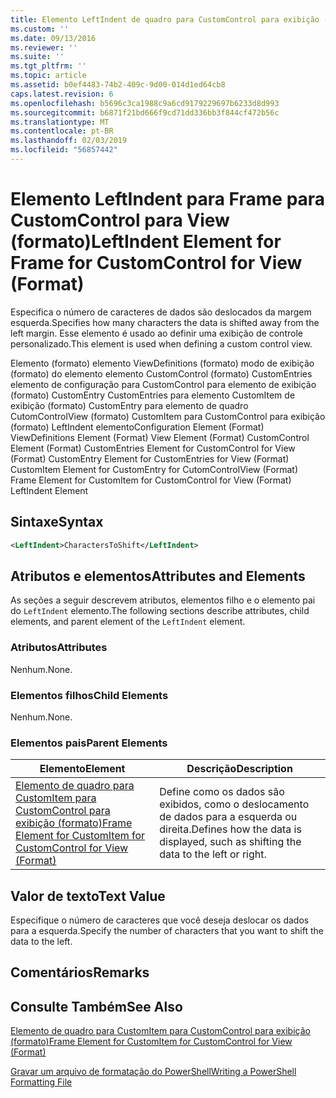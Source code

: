 ```yaml
---
title: Elemento LeftIndent de quadro para CustomControl para exibição (formato) | Microsoft Docs
ms.custom: ''
ms.date: 09/13/2016
ms.reviewer: ''
ms.suite: ''
ms.tgt_pltfrm: ''
ms.topic: article
ms.assetid: b0ef4483-74b2-409c-9d00-014d1ed64cb8
caps.latest.revision: 6
ms.openlocfilehash: b5696c3ca1988c9a6cd9179229697b6233d8d993
ms.sourcegitcommit: b6871f21bd666f9cd71dd336bb3f844cf472b56c
ms.translationtype: MT
ms.contentlocale: pt-BR
ms.lasthandoff: 02/03/2019
ms.locfileid: "56857442"
---
```

# <a name="leftindent-element-for-frame-for-customcontrol-for-view-format"></a><span data-ttu-id="d1609-102">Elemento LeftIndent para Frame para CustomControl para View (formato)</span><span class="sxs-lookup"><span data-stu-id="d1609-102">LeftIndent Element for Frame for CustomControl for View (Format)</span></span>

<span data-ttu-id="d1609-103">Especifica o número de caracteres de dados são deslocados da margem esquerda.</span><span class="sxs-lookup"><span data-stu-id="d1609-103">Specifies how many characters the data is shifted away from the left margin.</span></span> <span data-ttu-id="d1609-104">Esse elemento é usado ao definir uma exibição de controle personalizado.</span><span class="sxs-lookup"><span data-stu-id="d1609-104">This element is used when defining a custom control view.</span></span>

<span data-ttu-id="d1609-105">Elemento (formato) elemento ViewDefinitions (formato) modo de exibição (formato) do elemento elemento CustomControl (formato) CustomEntries elemento de configuração para CustomControl para elemento de exibição (formato) CustomEntry CustomEntries para elemento CustomItem de exibição (formato) CustomEntry para elemento de quadro CutomControlView (formato) CustomItem para CustomControl para exibição (formato) LeftIndent elemento</span><span class="sxs-lookup"><span data-stu-id="d1609-105">Configuration Element (Format) ViewDefinitions Element (Format) View Element (Format) CustomControl Element (Format) CustomEntries Element for CustomControl for View (Format) CustomEntry Element for CustomEntries for View (Format) CustomItem Element for CustomEntry for CutomControlView (Format) Frame Element for CustomItem for CustomControl for View (Format) LeftIndent Element</span></span>

## <a name="syntax"></a><span data-ttu-id="d1609-106">Sintaxe</span><span class="sxs-lookup"><span data-stu-id="d1609-106">Syntax</span></span>

```xml
<LeftIndent>CharactersToShift</LeftIndent>
```

## <a name="attributes-and-elements"></a><span data-ttu-id="d1609-107">Atributos e elementos</span><span class="sxs-lookup"><span data-stu-id="d1609-107">Attributes and Elements</span></span>

<span data-ttu-id="d1609-108">As seções a seguir descrevem atributos, elementos filho e o elemento pai do `LeftIndent` elemento.</span><span class="sxs-lookup"><span data-stu-id="d1609-108">The following sections describe attributes, child elements, and parent element of the `LeftIndent` element.</span></span>

### <a name="attributes"></a><span data-ttu-id="d1609-109">Atributos</span><span class="sxs-lookup"><span data-stu-id="d1609-109">Attributes</span></span>

<span data-ttu-id="d1609-110">Nenhum.</span><span class="sxs-lookup"><span data-stu-id="d1609-110">None.</span></span>

### <a name="child-elements"></a><span data-ttu-id="d1609-111">Elementos filhos</span><span class="sxs-lookup"><span data-stu-id="d1609-111">Child Elements</span></span>

<span data-ttu-id="d1609-112">Nenhum.</span><span class="sxs-lookup"><span data-stu-id="d1609-112">None.</span></span>

### <a name="parent-elements"></a><span data-ttu-id="d1609-113">Elementos pais</span><span class="sxs-lookup"><span data-stu-id="d1609-113">Parent Elements</span></span>

|<span data-ttu-id="d1609-114">Elemento</span><span class="sxs-lookup"><span data-stu-id="d1609-114">Element</span></span>|<span data-ttu-id="d1609-115">Descrição</span><span class="sxs-lookup"><span data-stu-id="d1609-115">Description</span></span>|
|-------------|-----------------|
|[<span data-ttu-id="d1609-116">Elemento de quadro para CustomItem para CustomControl para exibição (formato)</span><span class="sxs-lookup"><span data-stu-id="d1609-116">Frame Element for CustomItem for CustomControl for View (Format)</span></span>](./frame-element-for-customitem-for-customcontrol-for-view-format.md)|<span data-ttu-id="d1609-117">Define como os dados são exibidos, como o deslocamento de dados para a esquerda ou direita.</span><span class="sxs-lookup"><span data-stu-id="d1609-117">Defines how the data is displayed, such as shifting the data to the left or right.</span></span>|

## <a name="text-value"></a><span data-ttu-id="d1609-118">Valor de texto</span><span class="sxs-lookup"><span data-stu-id="d1609-118">Text Value</span></span>

<span data-ttu-id="d1609-119">Especifique o número de caracteres que você deseja deslocar os dados para a esquerda.</span><span class="sxs-lookup"><span data-stu-id="d1609-119">Specify the number of characters that you want to shift the data to the left.</span></span>

## <a name="remarks"></a><span data-ttu-id="d1609-120">Comentários</span><span class="sxs-lookup"><span data-stu-id="d1609-120">Remarks</span></span>

## <a name="see-also"></a><span data-ttu-id="d1609-121">Consulte Também</span><span class="sxs-lookup"><span data-stu-id="d1609-121">See Also</span></span>

[<span data-ttu-id="d1609-122">Elemento de quadro para CustomItem para CustomControl para exibição (formato)</span><span class="sxs-lookup"><span data-stu-id="d1609-122">Frame Element for CustomItem for CustomControl for View (Format)</span></span>](./frame-element-for-customitem-for-customcontrol-for-view-format.md)

[<span data-ttu-id="d1609-123">Gravar um arquivo de formatação do PowerShell</span><span class="sxs-lookup"><span data-stu-id="d1609-123">Writing a PowerShell Formatting File</span></span>](./writing-a-powershell-formatting-file.md)
